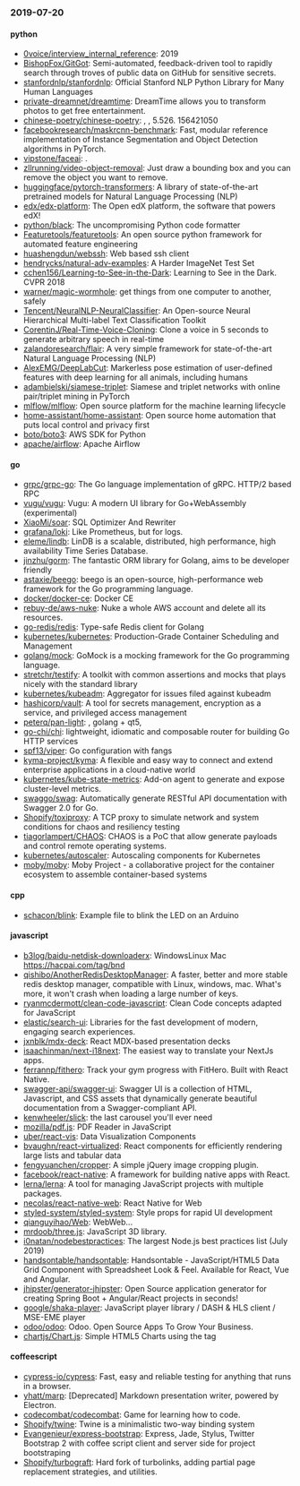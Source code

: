 ### 2019-07-20

#### python
* [0voice/interview_internal_reference](https://github.com/0voice/interview_internal_reference): 2019
* [BishopFox/GitGot](https://github.com/BishopFox/GitGot): Semi-automated, feedback-driven tool to rapidly search through troves of public data on GitHub for sensitive secrets.
* [stanfordnlp/stanfordnlp](https://github.com/stanfordnlp/stanfordnlp): Official Stanford NLP Python Library for Many Human Languages
* [private-dreamnet/dreamtime](https://github.com/private-dreamnet/dreamtime): DreamTime allows you to transform photos to get free entertainment.
* [chinese-poetry/chinese-poetry](https://github.com/chinese-poetry/chinese-poetry): , , 5.526. 156421050
* [facebookresearch/maskrcnn-benchmark](https://github.com/facebookresearch/maskrcnn-benchmark): Fast, modular reference implementation of Instance Segmentation and Object Detection algorithms in PyTorch.
* [vipstone/faceai](https://github.com/vipstone/faceai): .
* [zllrunning/video-object-removal](https://github.com/zllrunning/video-object-removal): Just draw a bounding box and you can remove the object you want to remove.
* [huggingface/pytorch-transformers](https://github.com/huggingface/pytorch-transformers):  A library of state-of-the-art pretrained models for Natural Language Processing (NLP)
* [edx/edx-platform](https://github.com/edx/edx-platform): The Open edX platform, the software that powers edX!
* [python/black](https://github.com/python/black): The uncompromising Python code formatter
* [Featuretools/featuretools](https://github.com/Featuretools/featuretools): An open source python framework for automated feature engineering
* [huashengdun/webssh](https://github.com/huashengdun/webssh):  Web based ssh client
* [hendrycks/natural-adv-examples](https://github.com/hendrycks/natural-adv-examples): A Harder ImageNet Test Set
* [cchen156/Learning-to-See-in-the-Dark](https://github.com/cchen156/Learning-to-See-in-the-Dark): Learning to See in the Dark. CVPR 2018
* [warner/magic-wormhole](https://github.com/warner/magic-wormhole): get things from one computer to another, safely
* [Tencent/NeuralNLP-NeuralClassifier](https://github.com/Tencent/NeuralNLP-NeuralClassifier): An Open-source Neural Hierarchical Multi-label Text Classification Toolkit
* [CorentinJ/Real-Time-Voice-Cloning](https://github.com/CorentinJ/Real-Time-Voice-Cloning): Clone a voice in 5 seconds to generate arbitrary speech in real-time
* [zalandoresearch/flair](https://github.com/zalandoresearch/flair): A very simple framework for state-of-the-art Natural Language Processing (NLP)
* [AlexEMG/DeepLabCut](https://github.com/AlexEMG/DeepLabCut): Markerless pose estimation of user-defined features with deep learning for all animals, including humans
* [adambielski/siamese-triplet](https://github.com/adambielski/siamese-triplet): Siamese and triplet networks with online pair/triplet mining in PyTorch
* [mlflow/mlflow](https://github.com/mlflow/mlflow): Open source platform for the machine learning lifecycle
* [home-assistant/home-assistant](https://github.com/home-assistant/home-assistant):  Open source home automation that puts local control and privacy first
* [boto/boto3](https://github.com/boto/boto3): AWS SDK for Python
* [apache/airflow](https://github.com/apache/airflow): Apache Airflow

#### go
* [grpc/grpc-go](https://github.com/grpc/grpc-go): The Go language implementation of gRPC. HTTP/2 based RPC
* [vugu/vugu](https://github.com/vugu/vugu): Vugu: A modern UI library for Go+WebAssembly (experimental)
* [XiaoMi/soar](https://github.com/XiaoMi/soar): SQL Optimizer And Rewriter
* [grafana/loki](https://github.com/grafana/loki): Like Prometheus, but for logs.
* [eleme/lindb](https://github.com/eleme/lindb): LinDB is a scalable, distributed, high performance, high availability Time Series Database.
* [jinzhu/gorm](https://github.com/jinzhu/gorm): The fantastic ORM library for Golang, aims to be developer friendly
* [astaxie/beego](https://github.com/astaxie/beego): beego is an open-source, high-performance web framework for the Go programming language.
* [docker/docker-ce](https://github.com/docker/docker-ce): Docker CE
* [rebuy-de/aws-nuke](https://github.com/rebuy-de/aws-nuke): Nuke a whole AWS account and delete all its resources.
* [go-redis/redis](https://github.com/go-redis/redis): Type-safe Redis client for Golang
* [kubernetes/kubernetes](https://github.com/kubernetes/kubernetes): Production-Grade Container Scheduling and Management
* [golang/mock](https://github.com/golang/mock): GoMock is a mocking framework for the Go programming language.
* [stretchr/testify](https://github.com/stretchr/testify): A toolkit with common assertions and mocks that plays nicely with the standard library
* [kubernetes/kubeadm](https://github.com/kubernetes/kubeadm): Aggregator for issues filed against kubeadm
* [hashicorp/vault](https://github.com/hashicorp/vault): A tool for secrets management, encryption as a service, and privileged access management
* [peterq/pan-light](https://github.com/peterq/pan-light): , golang + qt5, 
* [go-chi/chi](https://github.com/go-chi/chi): lightweight, idiomatic and composable router for building Go HTTP services
* [spf13/viper](https://github.com/spf13/viper): Go configuration with fangs
* [kyma-project/kyma](https://github.com/kyma-project/kyma): A flexible and easy way to connect and extend enterprise applications in a cloud-native world
* [kubernetes/kube-state-metrics](https://github.com/kubernetes/kube-state-metrics): Add-on agent to generate and expose cluster-level metrics.
* [swaggo/swag](https://github.com/swaggo/swag): Automatically generate RESTful API documentation with Swagger 2.0 for Go.
* [Shopify/toxiproxy](https://github.com/Shopify/toxiproxy):   A TCP proxy to simulate network and system conditions for chaos and resiliency testing
* [tiagorlampert/CHAOS](https://github.com/tiagorlampert/CHAOS):  CHAOS is a PoC that allow generate payloads and control remote operating systems.
* [kubernetes/autoscaler](https://github.com/kubernetes/autoscaler): Autoscaling components for Kubernetes
* [moby/moby](https://github.com/moby/moby): Moby Project - a collaborative project for the container ecosystem to assemble container-based systems

#### cpp
* [schacon/blink](https://github.com/schacon/blink): Example file to blink the LED on an Arduino

#### javascript
* [b3log/baidu-netdisk-downloaderx](https://github.com/b3log/baidu-netdisk-downloaderx):   WindowsLinux  Mac https://hacpai.com/tag/bnd
* [qishibo/AnotherRedisDesktopManager](https://github.com/qishibo/AnotherRedisDesktopManager): A faster, better and more stable redis desktop manager, compatible with Linux, windows, mac. What's more, it won't crash when loading a large number of keys.
* [ryanmcdermott/clean-code-javascript](https://github.com/ryanmcdermott/clean-code-javascript):  Clean Code concepts adapted for JavaScript
* [elastic/search-ui](https://github.com/elastic/search-ui): Libraries for the fast development of modern, engaging search experiences.
* [jxnblk/mdx-deck](https://github.com/jxnblk/mdx-deck):  React MDX-based presentation decks
* [isaachinman/next-i18next](https://github.com/isaachinman/next-i18next): The easiest way to translate your NextJs apps.
* [ferrannp/fithero](https://github.com/ferrannp/fithero): Track your gym progress with FitHero. Built with React Native.
* [swagger-api/swagger-ui](https://github.com/swagger-api/swagger-ui): Swagger UI is a collection of HTML, Javascript, and CSS assets that dynamically generate beautiful documentation from a Swagger-compliant API.
* [kenwheeler/slick](https://github.com/kenwheeler/slick): the last carousel you'll ever need
* [mozilla/pdf.js](https://github.com/mozilla/pdf.js): PDF Reader in JavaScript
* [uber/react-vis](https://github.com/uber/react-vis): Data Visualization Components
* [bvaughn/react-virtualized](https://github.com/bvaughn/react-virtualized): React components for efficiently rendering large lists and tabular data
* [fengyuanchen/cropper](https://github.com/fengyuanchen/cropper): A simple jQuery image cropping plugin.
* [facebook/react-native](https://github.com/facebook/react-native): A framework for building native apps with React.
* [lerna/lerna](https://github.com/lerna/lerna):  A tool for managing JavaScript projects with multiple packages.
* [necolas/react-native-web](https://github.com/necolas/react-native-web): React Native for Web
* [styled-system/styled-system](https://github.com/styled-system/styled-system):  Style props for rapid UI development
* [qianguyihao/Web](https://github.com/qianguyihao/Web): WebWeb...
* [mrdoob/three.js](https://github.com/mrdoob/three.js): JavaScript 3D library.
* [i0natan/nodebestpractices](https://github.com/i0natan/nodebestpractices):  The largest Node.js best practices list (July 2019)
* [handsontable/handsontable](https://github.com/handsontable/handsontable): Handsontable - JavaScript/HTML5 Data Grid Component with Spreadsheet Look & Feel. Available for React, Vue and Angular.
* [jhipster/generator-jhipster](https://github.com/jhipster/generator-jhipster): Open Source application generator for creating Spring Boot + Angular/React projects in seconds!
* [google/shaka-player](https://github.com/google/shaka-player): JavaScript player library / DASH & HLS client / MSE-EME player
* [odoo/odoo](https://github.com/odoo/odoo): Odoo. Open Source Apps To Grow Your Business.
* [chartjs/Chart.js](https://github.com/chartjs/Chart.js): Simple HTML5 Charts using the <canvas> tag

#### coffeescript
* [cypress-io/cypress](https://github.com/cypress-io/cypress): Fast, easy and reliable testing for anything that runs in a browser.
* [yhatt/marp](https://github.com/yhatt/marp): [Deprecated] Markdown presentation writer, powered by Electron.
* [codecombat/codecombat](https://github.com/codecombat/codecombat): Game for learning how to code.
* [Shopify/twine](https://github.com/Shopify/twine): Twine is a minimalistic two-way binding system
* [Evangenieur/express-bootstrap](https://github.com/Evangenieur/express-bootstrap): Express, Jade, Stylus, Twitter Bootstrap 2 with coffee script client and server side for project bootstraping
* [Shopify/turbograft](https://github.com/Shopify/turbograft): Hard fork of turbolinks, adding partial page replacement strategies, and utilities.
